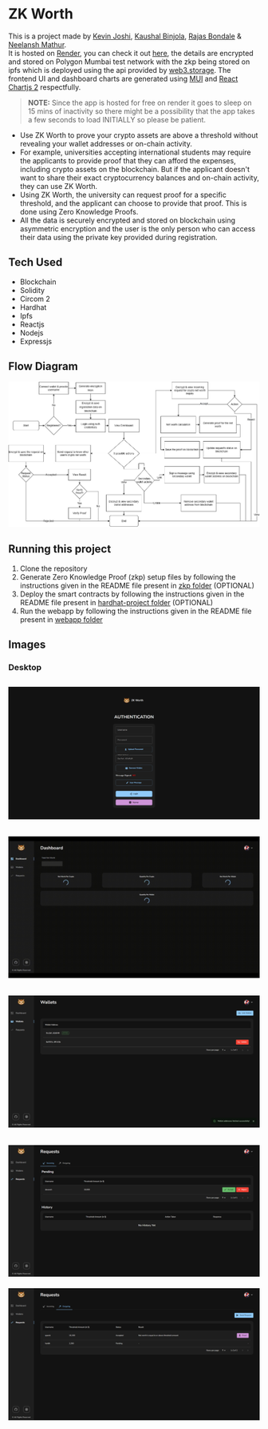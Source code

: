 # ZK Worth

This is a project made by [Kevin Joshi](https://github.com/KevinJ-hub), [Kaushal Binjola](https://github.com/KaushalBinjola), [Rajas Bondale](https://github.com/Rajas-B) & [Neelansh Mathur](https://github.com/neelansh15).  
It is hosted on [Render](https://render.com/), you can check it out [here](https://zk-worth.onrender.com/), the details are encrypted and stored on Polygon Mumbai test network with the zkp being stored on ipfs which is deployed using the api provided by [web3.storage](https://web3.storage/). The frontend UI and dashboard charts are generated using [MUI](https://mui.com/) and [React Chartjs 2](https://react-chartjs-2.js.org/) respectfully.  

> **NOTE:** Since the app is hosted for free on render it goes to sleep on 15 mins of inactivity so there might be a possibility that the app takes a few seconds to load INITIALLY so please be patient.  

- Use ZK Worth to prove your crypto assets are above a threshold without revealing your wallet addresses or on-chain activity.
- For example, universities accepting international students may require the applicants to provide proof that they can afford the expenses, including crypto assets on the blockchain. But if the applicant doesn't want to share their exact cryptocurrency balances and on-chain activity, they can use ZK Worth.
- Using ZK Worth, the university can request proof for a specific threshold, and the applicant can choose to provide that proof. This is done using Zero Knowledge Proofs.
- All the data is securely encrypted and stored on blockchain using asymmetric encryption and the user is the only person who can access their data using the private key provided during registration.  

## Tech Used

- Blockchain
- Solidity
- Circom 2
- Hardhat
- Ipfs
- Reactjs
- Nodejs
- Expressjs

## Flow Diagram

![Flow Diagram](screenshots/flowDiagram.jpg)

## Running this project

1. Clone the repository
2. Generate Zero Knowledge Proof (zkp) setup files by following the instructions given in the README file present in [zkp folder](zkp/) (OPTIONAL)
3. Deploy the smart contracts by following the instructions given in the README file present in [hardhat-project folder](hardhat-project/) (OPTIONAL)
4. Run the webapp by following the instructions given in the README file present in [webapp folder](webapp/)

## Images

### Desktop

![Login Page](screenshots/login.png)
---

![Dashboard GIF](screenshots/dashboard.gif)
---

![Wallets Page](screenshots/wallets.png)
---

![Incoming Requests Page](screenshots/incomingRequests.png)
---

![Outgoing Requests Page](screenshots/outgoingRequests.png)
